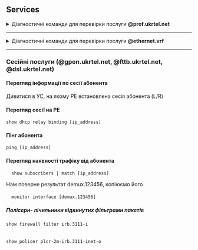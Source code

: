 ## Services

<details>
  <summary>Діагностичні команди для перевірки послуги <b>@prof.ukrtel.net</b> </summary>

#### Пошук irb абонента
    show route [ip_address] | match irb
Має видати результат без приставки "to", в такому випадку, якщо видає "to" - то абонент термінується не на цьому РЕ

#### Перегляд конфігурації абонента (unit) [додаємо до match цифри irb]
    show configuration | display set | match 
#### Перегляд мак-адреси від абонента [додаємо до ae0.irb]
    show bridge mac-table interface ae0.
#### [додаємо до match цифри irb]
    show arp | match 

#### ping послуги Prof-internet
    ping [ip_address]

#### Переглянути трафік від абонента [додаємо до ae0.irb]
    monitor interface ae0.
</details>

------------

<details>
  <summary> Діагностичні команди для перевірки послуги <b>@ethernet.vrf</b> </summary>

#### Пошук irb абонента
    show route table l3vpn-[vrf-абонента] [ip_address] | match irb
Має видати результат без приставки "to", в такому випадку, якщо видає "to" - то абонент термінується не на цьому РЕ

#### Перегляд конфігурації абонента (unit)
    show configuration | display set | match [цифри з попередньої команди]

#### Перегляд мак-адреси від абонента
    show bridge mac-table interface ae0.[знову вставляємо цифри з команди пошуку irb]
####
    show arp | match [цифри з irb]

### ping послуги L3VPN
    ping routing-instance l3vpn-[vrf] [ip_address]

#### Переглянути трафік від абонента
    monitor interface ae0.[цифри з irb абонента]

</details>

------------


### Сесійні послуги (@gpon.ukrtel.net, @fttb.ukrtel.net, @dsl.ukrtel.net)
#### Перегляд інформації по сесії абонента
Дивитися в УС, на якому РЕ встановлена сесія абонента (L/R)

#### Перегляд сесії на РЕ
    show dhcp relay binding [ip_address]

#### Пінг абонента
    ping [ip_address]

#### Перегляд наявності трафіку від абонента
	  show subscribers | match [ip_address]
Нам поверне результат demux.123456, копіюємо його
####
	  monitor interface [demux.123456]


##### Полісери- лічильники відкинутих фільтрами пакетів
    show firewall filter irb.3111-i
######
    show policer plcr-2m-irb.3111-inet-o
######
